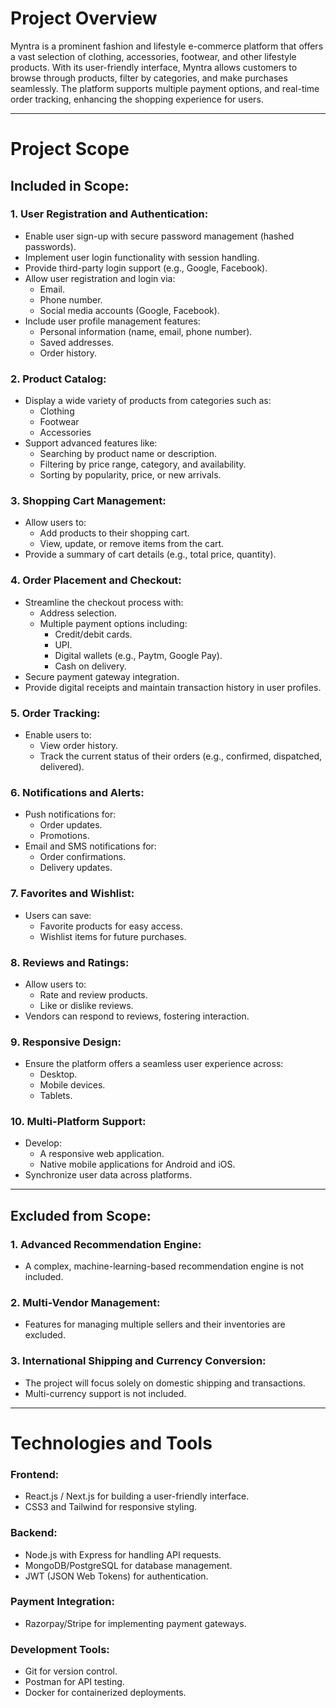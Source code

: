 # Project Overview

Myntra is a prominent fashion and lifestyle e-commerce platform that offers a vast selection of clothing, accessories, footwear, and other lifestyle products. With its user-friendly interface, Myntra allows customers to browse through products, filter by categories, and make purchases seamlessly. The platform supports multiple payment options, and real-time order tracking, enhancing the shopping experience for users.

---

# Project Scope

## Included in Scope:

### 1. **User Registration and Authentication**:
   - Enable user sign-up with secure password management (hashed passwords).
   - Implement user login functionality with session handling.
   - Provide third-party login support (e.g., Google, Facebook).
   - Allow user registration and login via:
     - Email.
     - Phone number.
     - Social media accounts (Google, Facebook).
   - Include user profile management features:
     - Personal information (name, email, phone number).
     - Saved addresses.
     - Order history.

### 2. **Product Catalog**:
   - Display a wide variety of products from categories such as:
     - Clothing
     - Footwear
     - Accessories
   - Support advanced features like:
     - Searching by product name or description.
     - Filtering by price range, category, and availability.
     - Sorting by popularity, price, or new arrivals.

### 3. **Shopping Cart Management**:
   - Allow users to:
     - Add products to their shopping cart.
     - View, update, or remove items from the cart.
   - Provide a summary of cart details (e.g., total price, quantity).

### 4. **Order Placement and Checkout**:
   - Streamline the checkout process with:
     - Address selection.
     - Multiple payment options including:
       - Credit/debit cards.
       - UPI.
       - Digital wallets (e.g., Paytm, Google Pay).
       - Cash on delivery.
   - Secure payment gateway integration.
   - Provide digital receipts and maintain transaction history in user profiles.

### 5. **Order Tracking**:
   - Enable users to:
     - View order history.
     - Track the current status of their orders (e.g., confirmed, dispatched, delivered).

### 6. **Notifications and Alerts**:
   - Push notifications for:
     - Order updates.
     - Promotions.
   - Email and SMS notifications for:
     - Order confirmations.
     - Delivery updates.

### 7. **Favorites and Wishlist**:
   - Users can save:
     - Favorite products for easy access.
     - Wishlist items for future purchases.

### 8. **Reviews and Ratings**:
   - Allow users to:
     - Rate and review products.
     - Like or dislike reviews.
   - Vendors can respond to reviews, fostering interaction.

### 9. **Responsive Design**:
   - Ensure the platform offers a seamless user experience across:
     - Desktop.
     - Mobile devices.
     - Tablets.

### 10. **Multi-Platform Support**:
   - Develop:
     - A responsive web application.
     - Native mobile applications for Android and iOS.
   - Synchronize user data across platforms.

---

## Excluded from Scope:

### 1. **Advanced Recommendation Engine**:
   - A complex, machine-learning-based recommendation engine is not included.

### 2. **Multi-Vendor Management**:
   - Features for managing multiple sellers and their inventories are excluded.

### 3. **International Shipping and Currency Conversion**:
   - The project will focus solely on domestic shipping and transactions.
   - Multi-currency support is not included.

---

# Technologies and Tools

### **Frontend**:
- React.js / Next.js for building a user-friendly interface.
- CSS3 and Tailwind for responsive styling.

### **Backend**:
- Node.js with Express for handling API requests.
- MongoDB/PostgreSQL for database management.
- JWT (JSON Web Tokens) for authentication.

### **Payment Integration**:
- Razorpay/Stripe for implementing payment gateways.

### **Development Tools**:
- Git for version control.
- Postman for API testing.
- Docker for containerized deployments.

